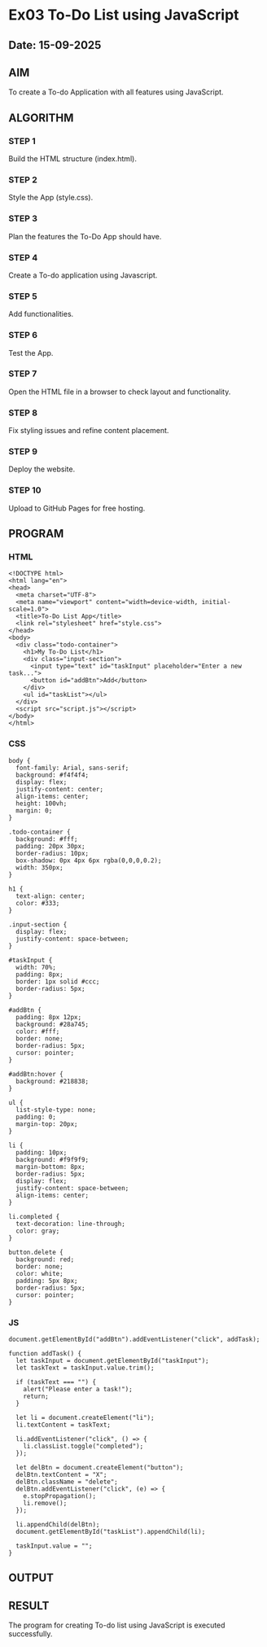 # Ex03 To-Do List using JavaScript
## Date: 15-09-2025

## AIM
To create a To-do Application with all features using JavaScript.

## ALGORITHM
### STEP 1
Build the HTML structure (index.html).

### STEP 2
Style the App (style.css).

### STEP 3
Plan the features the To-Do App should have.

### STEP 4
Create a To-do application using Javascript.

### STEP 5
Add functionalities.

### STEP 6
Test the App.

### STEP 7
Open the HTML file in a browser to check layout and functionality.

### STEP 8
Fix styling issues and refine content placement.

### STEP 9
Deploy the website.

### STEP 10
Upload to GitHub Pages for free hosting.

## PROGRAM
### HTML
```
<!DOCTYPE html>
<html lang="en">
<head>
  <meta charset="UTF-8">
  <meta name="viewport" content="width=device-width, initial-scale=1.0">
  <title>To-Do List App</title>
  <link rel="stylesheet" href="style.css">
</head>
<body>
  <div class="todo-container">
    <h1>My To-Do List</h1>
    <div class="input-section">
      <input type="text" id="taskInput" placeholder="Enter a new task...">
      <button id="addBtn">Add</button>
    </div>
    <ul id="taskList"></ul>
  </div>
  <script src="script.js"></script>
</body>
</html>
```
### CSS
```
body {
  font-family: Arial, sans-serif;
  background: #f4f4f4;
  display: flex;
  justify-content: center;
  align-items: center;
  height: 100vh;
  margin: 0;
}

.todo-container {
  background: #fff;
  padding: 20px 30px;
  border-radius: 10px;
  box-shadow: 0px 4px 6px rgba(0,0,0,0.2);
  width: 350px;
}

h1 {
  text-align: center;
  color: #333;
}

.input-section {
  display: flex;
  justify-content: space-between;
}

#taskInput {
  width: 70%;
  padding: 8px;
  border: 1px solid #ccc;
  border-radius: 5px;
}

#addBtn {
  padding: 8px 12px;
  background: #28a745;
  color: #fff;
  border: none;
  border-radius: 5px;
  cursor: pointer;
}

#addBtn:hover {
  background: #218838;
}

ul {
  list-style-type: none;
  padding: 0;
  margin-top: 20px;
}

li {
  padding: 10px;
  background: #f9f9f9;
  margin-bottom: 8px;
  border-radius: 5px;
  display: flex;
  justify-content: space-between;
  align-items: center;
}

li.completed {
  text-decoration: line-through;
  color: gray;
}

button.delete {
  background: red;
  border: none;
  color: white;
  padding: 5px 8px;
  border-radius: 5px;
  cursor: pointer;
}

```
### JS
```
document.getElementById("addBtn").addEventListener("click", addTask);

function addTask() {
  let taskInput = document.getElementById("taskInput");
  let taskText = taskInput.value.trim();

  if (taskText === "") {
    alert("Please enter a task!");
    return;
  }

  let li = document.createElement("li");
  li.textContent = taskText;

  li.addEventListener("click", () => {
    li.classList.toggle("completed");
  });

  let delBtn = document.createElement("button");
  delBtn.textContent = "X";
  delBtn.className = "delete";
  delBtn.addEventListener("click", (e) => {
    e.stopPropagation(); 
    li.remove();
  });

  li.appendChild(delBtn);
  document.getElementById("taskList").appendChild(li);

  taskInput.value = ""; 
}
```

## OUTPUT


## RESULT
The program for creating To-do list using JavaScript is executed successfully.
